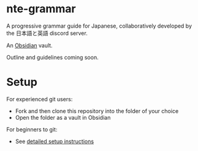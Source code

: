 # nte-grammar
A progressive grammar guide for Japanese, collaboratively developed by the 日本語と英語 discord server.

An [Obsidian](https://obsidian.md/) vault.

Outline and guidelines coming soon.

# Setup
For experienced git users: 
- Fork and then clone this repository into the folder of your choice
- Open the folder as a vault in Obsidian

For beginners to git:
- See [detailed setup instructions](Setup)
